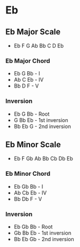 # Eb

## Eb Major Scale

* Eb F G Ab Bb C D Eb

### Eb Major Chord

* Eb G Bb - I
* Ab C Eb - IV
* Bb D F - V

### Inversion

* Eb G Bb - Root
* G Bb Eb - 1st inversion
* Bb Eb G - 2nd inversion

## Eb Minor Scale

* Eb F Gb Ab Bb Cb Db Eb

### Eb Minor Chord

* Eb Gb Bb - I
* Ab Cb Eb - IV
* Bb Db F - V

### Inversion

* Eb Gb Bb - Root
* Gb Bb Eb - 1st inversion
* Bb Eb Gb - 2nd inversion